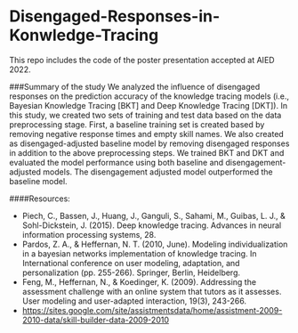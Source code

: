 # Disengaged-Responses-in-Konwledge-Tracing
This repo includes the code of the poster presentation accepted at AIED 2022. 

###Summary of the study
We analyzed the influence of disengaged responses on the prediction accuracy of the knowledge tracing models (i.e., Bayesian Knowledge Tracing [BKT] and Deep Knowledge Tracing [DKT]). In this study, we created two sets of training and test data based on the data preprocessing stage. First, a baseline training set is created based by removing negative response times and empty skill names. We also created as disengaged-adjusted baseline model by removing disengaged responses in addition to the above preprocessing steps. We trained BKT and DKT and evaluated the model performance using both baseline and disengagement-adjusted models. The disengagement adjusted model outperformed the baseline model. 

####Resources:
- Piech, C., Bassen, J., Huang, J., Ganguli, S., Sahami, M., Guibas, L. J., & Sohl-Dickstein, J. (2015). Deep knowledge tracing. Advances in neural information processing systems, 28.
- Pardos, Z. A., & Heffernan, N. T. (2010, June). Modeling individualization in a bayesian networks implementation of knowledge tracing. In International conference on user modeling, adaptation, and personalization (pp. 255-266). Springer, Berlin, Heidelberg.
- Feng, M., Heffernan, N., & Koedinger, K. (2009). Addressing the assessment challenge with an online system that tutors as it assesses. User modeling and user-adapted interaction, 19(3), 243-266.
- https://sites.google.com/site/assistmentsdata/home/assistment-2009-2010-data/skill-builder-data-2009-2010
